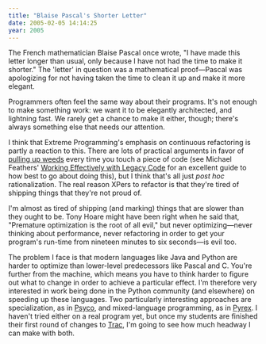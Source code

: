 ```yaml
---
title: "Blaise Pascal's Shorter Letter"
date: 2005-02-05 14:14:25
year: 2005
---
```

<p>The French mathematician Blaise Pascal once wrote, "I have made this letter longer than usual, only because I have not had the time to make it shorter."  The 'letter' in question was a mathematical proof—Pascal was apologizing for not having taken the time to clean it up and make it more elegant.</p>

<p>Programmers often feel the same way about their programs.  It's not enough to make something work: we want it to be elegantly architected, and lightning fast.  We rarely get a chance to make it either, though; there's always something else that needs our attention.</p>

<p>I think that Extreme Programming's emphasis on continuous refactoring is partly a reaction to this.  There are lots of practical arguments in favor of <a href="http://blogs.pragprog.com/cgi-bin/pragdave.cgi/Practices/DebugWeeding.rdoc">pulling up weeds</a> every time you touch a piece of code (see Michael Feathers' <a href="http://www.amazon.com/exec/obidos/tg/detail/-/0131177052">Working Effectively with Legacy Code</a> for an excellent guide to how best to go about doing this), but I think that's all just <em>post hoc</em> rationalization.  The real reason XPers to refactor is that they're tired of shipping things that they're not proud of.</p>

<p>I'm almost as tired of shipping (and marking) things that are slower than they ought to be.  Tony Hoare might have been right when he said that, "Premature optimization is the root of all evil," but never optimizing—never thinking about performance, never refactoring in order to get your program's run-time from nineteen minutes to six seconds—is evil too.</p>

<p>The problem I face is that modern languages like Java and Python are harder to optimize than lower-level predecessors like Pascal and C.  You're further from the machine, which means you have to think harder to figure out what to change in order to achieve a particular effect.  I'm therefore very interested in work being done in the Python community (and elsewhere) on speeding up these languages.  Two particularly interesting approaches are specialization, as in <a href="http://www-128.ibm.com/developerworks/linux/library/l-psyco.html">Psyco</a>, and mixed-language programming, as in <a href="http://www-128.ibm.com/developerworks/linux/library/l-cppyrex.html">Pyrex</a>.  I haven't tried either on a real program yet, but once my students are finished their first round of changes to <a href="http://projects.edgewall.com/trac">Trac</a>, I'm going to see how much headway I can make with both.</p>
